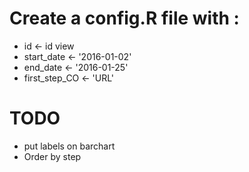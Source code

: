 # Create a config.R file with :
- id <- id view
- start_date <- '2016-01-02'
- end_date <- '2016-01-25'
- first_step_CO <- 'URL'

# TODO
- put labels on barchart
- Order by step
